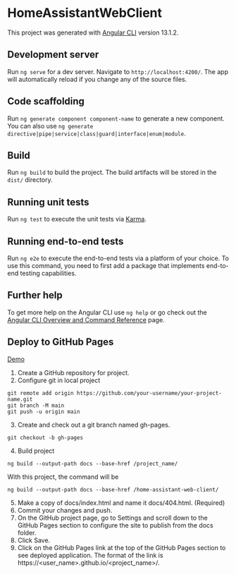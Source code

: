 # HomeAssistantWebClient

This project was generated with [Angular CLI](https://github.com/angular/angular-cli) version 13.1.2.

## Development server

Run `ng serve` for a dev server. Navigate to `http://localhost:4200/`. The app will automatically reload if you change any of the source files.

## Code scaffolding

Run `ng generate component component-name` to generate a new component. You can also use `ng generate directive|pipe|service|class|guard|interface|enum|module`.

## Build

Run `ng build` to build the project. The build artifacts will be stored in the `dist/` directory.

## Running unit tests

Run `ng test` to execute the unit tests via [Karma](https://karma-runner.github.io).

## Running end-to-end tests

Run `ng e2e` to execute the end-to-end tests via a platform of your choice. To use this command, you need to first add a package that implements end-to-end testing capabilities.

## Further help

To get more help on the Angular CLI use `ng help` or go check out the [Angular CLI Overview and Command Reference](https://angular.io/cli) page.

## Deploy to GitHub Pages
[Demo](https://nphamvn.github.io/home-assistant-web-client/)
1. Create a GitHub repository for project.
2. Configure git in local project 
```
git remote add origin https://github.com/your-username/your-project-name.git
git branch -M main
git push -u origin main
```
3. Create and check out a git branch named gh-pages.
```
git checkout -b gh-pages
```
4. Build project 
```
ng build --output-path docs --base-href /project_name/
```
With this project, the command will be 
```
ng build --output-path docs --base-href /home-assistant-web-client/
```
5. Make a copy of docs/index.html and name it docs/404.html. (Required)
6. Commit your changes and push.
7. On the GitHub project page, go to Settings and scroll down to the GitHub Pages section to configure the site to publish from the docs folder.
8. Click Save.
9. Click on the GitHub Pages link at the top of the GitHub Pages section to see deployed application. The format of the link is https://<user_name>.github.io/<project_name>/.